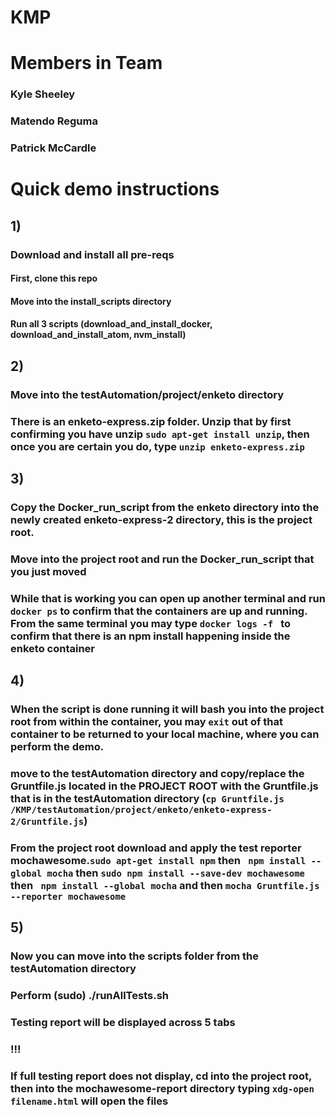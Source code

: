 # KMP
# Members in Team
### Kyle Sheeley 
### Matendo Reguma
### Patrick McCardle
# Quick demo instructions
## 1) 
### Download and install all pre-reqs

#### First, clone this repo
#### Move into the install_scripts directory
#### Run all 3 scripts (download_and_install_docker, download_and_install_atom, nvm_install)

## 2)
### Move into the testAutomation/project/enketo directory
### There is an enketo-express.zip folder. Unzip that by first confirming you have unzip ```sudo apt-get install unzip```, then once you are certain you do, type ```unzip enketo-express.zip``` 

## 3)
### Copy the Docker_run_script from the enketo directory into the newly created enketo-express-2 directory, this is the project root.
### Move into the project root and run the Docker_run_script that you just moved
### While that is working you can open up another terminal and run ```docker ps``` to confirm that the containers are up and running. From the same terminal you may type ```docker logs -f ``` to confirm that there is an npm install happening inside the enketo container

## 4)
### When the script is done running it will bash you into the project root from within the container, you may ```exit``` out of that container to be returned to your local machine, where you can perform the demo.
### move to the testAutomation directory and copy/replace the Gruntfile.js located in the PROJECT ROOT with the Gruntfile.js that is in the testAutomation directory (``` cp Gruntfile.js /KMP/testAutomation/project/enketo/enketo-express-2/Gruntfile.js ```)
### From the project root download and apply the test reporter mochawesome.```sudo apt-get install npm``` then ``` npm install --global mocha``` then ```sudo npm install --save-dev mochawesome``` then ``` npm install --global mocha``` and then ```mocha Gruntfile.js --reporter mochawesome```

## 5) 
### Now you can move into the scripts folder from the testAutomation directory
### Perform (sudo) ./runAllTests.sh

### Testing report will be displayed across 5 tabs

### !!! 
### If full testing report does not display, cd into the project root, then into the mochawesome-report directory typing ```xdg-open filename.html``` will open the files
